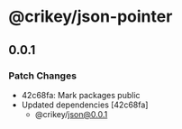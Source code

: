 # @crikey/json-pointer

## 0.0.1

### Patch Changes

- 42c68fa: Mark packages public
- Updated dependencies [42c68fa]
  - @crikey/json@0.0.1
